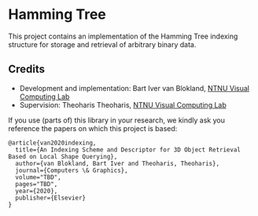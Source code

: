 # Hamming Tree

This project contains an implementation of the Hamming Tree indexing structure for storage and retrieval of arbitrary binary data. 

## Credits

- Development and implementation: Bart Iver van Blokland, [NTNU Visual Computing Lab](https://www.idi.ntnu.no/grupper/vis/)
- Supervision: Theoharis Theoharis, [NTNU Visual Computing Lab](https://www.idi.ntnu.no/grupper/vis/)


If you use (parts of) this library in your research, we kindly ask you reference the papers on which this project is based:

    @article{van2020indexing,
      title={An Indexing Scheme and Descriptor for 3D Object Retrieval Based on Local Shape Querying},
      author={van Blokland, Bart Iver and Theoharis, Theoharis},
      journal={Computers \& Graphics},
      volume="TBD",
      pages="TBD",
      year={2020},
      publisher={Elsevier}
    }
